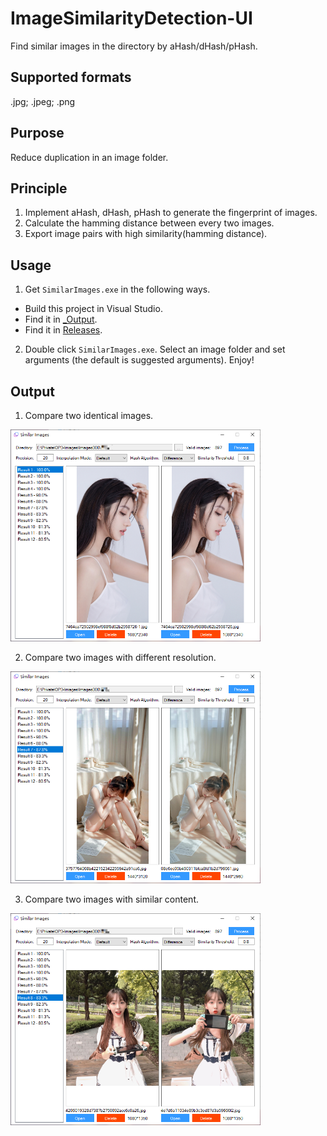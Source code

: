 # ImageSimilarityDetection-UI
Find similar images in the directory by aHash/dHash/pHash.

## Supported formats
.jpg; .jpeg; .png

## Purpose 
Reduce duplication in an image folder.

## Principle
1. Implement aHash, dHash, pHash to generate the fingerprint of images.
2. Calculate the hamming distance between every two images.
3. Export image pairs with high similarity(hamming distance).

## Usage
1. Get `SimilarImages.exe` in the following ways.
  - Build this project in Visual Studio.
  - Find it in [_Output](_Output).
  - Find it in [Releases](https://github.com/Roy0309/ImageSimilarityDetection-UI/releases).
  
2. Double click `SimilarImages.exe`. Select an image folder and set arguments (the default is suggested arguments). Enjoy!

## Output
1. Compare two identical images.
<img width="400" src="Images/1.png"/>  

2. Compare two images with different resolution.
<img width="400" src="Images/2.png"/>  

3. Compare two images with similar content.
<img width="400" src="Images/3.png"/>  